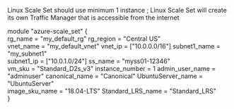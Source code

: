 Linux Scale Set should use minimum 1 instance ; Linux Scale Set will create its own Traffic Manager that is accessible from the internet

module "azure-scale_set" {    
rg_name           = "my_default_rg" 
rg_region         = "Central US"  
vnet_name         = "my_default_vnet" 
vnet_ip           = ["10.0.0.0/16"] 
subnet1_name      = "my_subnet1"  
subnet1_ip        = ["10.0.1.0/24"] 
ss_name           = "myss01-12346"  
vm_sku            = "Standard_D2s_v3" 
instance_number   = 1 
admin_user_name   = "adminuser" 
canonical_name    = "Canonical" 
UbuntuServer_name = "UbuntuServer"    
image_sku_name    = "18.04-LTS" 
Standard_LRS_name = "Standard_LRS"  
}
